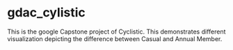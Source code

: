 # gdac_cylistic
This is the google Capstone project of Cyclistic. This demonstrates different visualization depicting the difference between Casual and Annual Member. 
